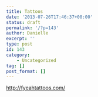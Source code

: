 ```yaml
---
title: Tattoos
date: '2013-07-26T17:46:37+00:00'
status: draft
permalink: '/?p=143'
author: Danielle
excerpt: ''
type: post
id: 143
category:
    - Uncategorized
tag: []
post_format: []
---
```

http://fyeahtattoos.com/